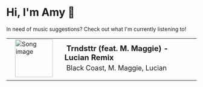 # Hi, I'm Amy :watermelon:

In need of music suggestions? Check out what I'm currently listening to!

<table style="border-spacing:15px;border:0px">
    <tr>
        <td style="border:none">
            <a href="https://open.spotify.com/track/5LZQ5s0kRZS9nBSd1xLK7U" target="_blank" style="padding:15px;pointer-events:auto">
                <img src="https://i.scdn.co/image/ab67616d0000b2730cae2694c249e2e5a991d643" alt="Song image" width="100px" height="100px">
            </a>
        </td>
        <td style="border:none">
            <b style="font-size:20px;margin:5px">Trndsttr (feat. M. Maggie) - Lucian Remix</b>
            <p style="font-size:18px;margin:5px">Black Coast, M. Maggie, Lucian</p>
        </td>
    </tr>
</table>

<!--
**asywe16/asywe16** is a ✨ _special_ ✨ repository because its `README.md` (this file) appears on your GitHub profile.

Here are some ideas to get you started:

- 🔭 I’m currently working on ...
- 🌱 I’m currently learning ...
- 👯 I’m looking to collaborate on ...
- 🤔 I’m looking for help with ...
- 💬 Ask me about ...
- 📫 How to reach me: ...
- 😄 Pronouns: ...
- ⚡ Fun fact: ...
-->
